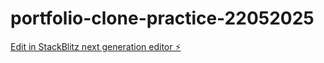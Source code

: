 # portfolio-clone-practice-22052025

[Edit in StackBlitz next generation editor ⚡️](https://stackblitz.com/~/github.com/phinshen/portfolio-clone-practice-22052025)